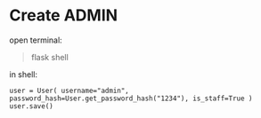# Create ADMIN

open terminal:
> flask shell

in shell:
```
user = User( username="admin", password_hash=User.get_password_hash("1234"), is_staff=True )
user.save()
```